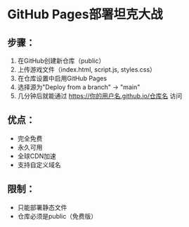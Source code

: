 # GitHub Pages部署坦克大战

## 步骤：
1. 在GitHub创建新仓库（public）
2. 上传游戏文件（index.html, script.js, styles.css）
3. 在仓库设置中启用GitHub Pages
4. 选择源为"Deploy from a branch" -> "main"
5. 几分钟后就能通过 https://你的用户名.github.io/仓库名 访问

## 优点：
- 完全免费
- 永久可用
- 全球CDN加速
- 支持自定义域名

## 限制：
- 只能部署静态文件
- 仓库必须是public（免费版）